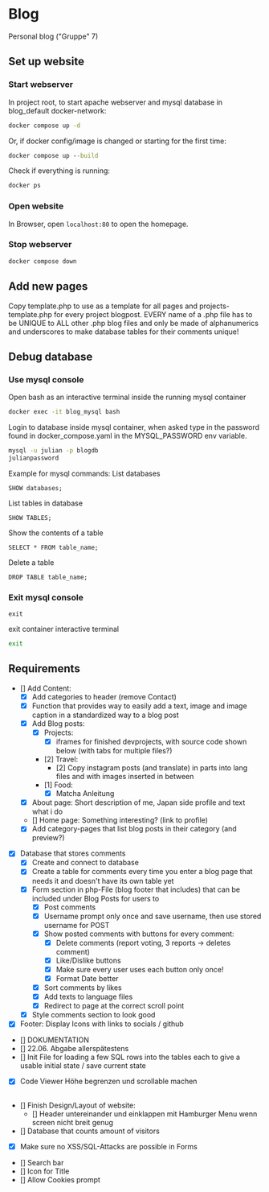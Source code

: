 # Blog
Personal blog ("Gruppe" 7)

## Set up website
### Start webserver
In project root, to start apache webserver and mysql database in blog_default docker-network:
```cmd
docker compose up -d
```
Or, if docker config/image is changed or starting for the first time:
```cmd
docker compose up --build
```
Check if everything is running:
```cmd
docker ps
```
### Open website
In Browser, open `localhost:80` to open the homepage.
### Stop webserver
```cmd
docker compose down
```
## Add new pages
Copy template.php to use as a template for all pages and projects-template.php for every project blogpost. EVERY name of a .php file has to be UNIQUE to ALL other .php blog files and only be made of alphanumerics and underscores to make database tables for their comments unique!

## Debug database
### Use mysql console
Open bash as an interactive terminal inside the running mysql container
```cmd
docker exec -it blog_mysql bash
```
Login to database inside mysql container, when asked type in the password found in docker_compose.yaml in the MYSQL_PASSWORD env variable.
```bash
mysql -u julian -p blogdb
julianpassword
```
Example for mysql commands: List databases
```mysql
SHOW databases;
```
List tables in database
```mysql
SHOW TABLES;
```
Show the contents of a table
```mysql
SELECT * FROM table_name;
```
Delete a table
```mysql
DROP TABLE table_name;
```
### Exit mysql console
```mysql
exit
```
exit container interactive terminal
```bash
exit
```

## Requirements
- [] Add Content:
  - [x] Add categories to header (remove Contact)
  - [x] Function that provides way to easily add a text, image and image caption in a standardized way to a blog post
  - [x] Add Blog posts:
    - [x] Projects:
      - [x] iframes for finished devprojects, with source code shown below (with tabs for multiple files?)
    - [2] Travel:
      - [2] Copy instagram posts (and translate) in parts into lang files and with images inserted in between
    - [1] Food:
      - [x] Matcha Anleitung
  - [x] About page: Short description of me, Japan side profile and text what i do
  - [] Home page: Something interesting? (link to profile)
  - [x] Add category-pages that list blog posts in their category (and preview?)
- [x] Database that stores comments
  - [x] Create and connect to database
  - [x] Create a table for comments every time you enter a blog page that needs it and doesn't have its own table yet
  - [x] Form section in php-File (blog footer that includes) that can be included under Blog Posts for users to 
    - [x] Post comments
    - [x] Username prompt only once and save username, then use stored username for POST
    - [x] Show posted comments with buttons for every comment:
      - [x] Delete comments (report voting, 3 reports -> deletes comment)
      - [x] Like/Dislike buttons
      - [x] Make sure every user uses each button only once!
      - [x] Format Date better
    - [x] Sort comments by likes
    - [x] Add texts to language files
    - [x] Redirect to page at the correct scroll point
  - [x] Style comments section to look good
- [x] Footer: Display Icons with links to socials / github
- [] DOKUMENTATION
- [] 22.06. Abgabe allerspätestens
- [] Init File for loading a few SQL rows into the tables each to give a usable initial state / save current state
- [x] Code Viewer Höhe begrenzen und scrollable machen
## 
- [] Finish Design/Layout of website:
  - [] Header untereinander und einklappen mit Hamburger Menu wenn screen nicht breit genug
- [] Database that counts amount of visitors
- [x] Make sure no XSS/SQL-Attacks are possible in Forms
- [] Search bar
- [] Icon for Title
- [] Allow Cookies prompt